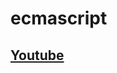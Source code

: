 # ecmascript

## [Youtube](https://www.youtube.com/channel/UCCVbL69is2B24nrdn02brBw?view_as=subscriber)
